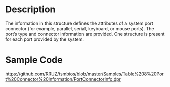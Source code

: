 # Description #

The information in this structure defines the attributes of a system port connector (for example, parallel, serial, keyboard, or mouse ports). The port’s type and connector information are provided. One structure is present for each port provided by the system.

# Sample Code #
https://github.com/RRUZ/tsmbios/blob/master/Samples/Table%208%20Port%20Connector%20Information/PortConnectorInfo.dpr
